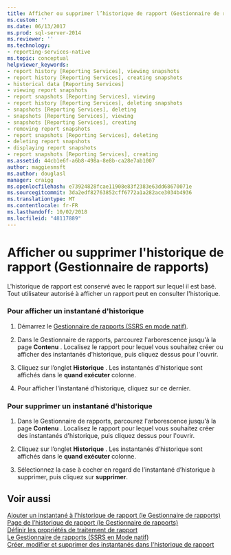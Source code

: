 ```yaml
---
title: Afficher ou supprimer l’historique de rapport (Gestionnaire de rapports) | Microsoft Docs
ms.custom: ''
ms.date: 06/13/2017
ms.prod: sql-server-2014
ms.reviewer: ''
ms.technology:
- reporting-services-native
ms.topic: conceptual
helpviewer_keywords:
- report history [Reporting Services], viewing snapshots
- report history [Reporting Services], creating snapshots
- historical data [Reporting Services]
- viewing report snapshots
- report snapshots [Reporting Services], viewing
- report history [Reporting Services], deleting snapshots
- snapshots [Reporting Services], deleting
- snapshots [Reporting Services], viewing
- snapshots [Reporting Services], creating
- removing report snapshots
- report snapshots [Reporting Services], deleting
- deleting report snapshots
- displaying report snapshots
- report snapshots [Reporting Services], creating
ms.assetid: 44cb1e6f-a6b8-498a-8e8b-ca28e7ab1007
author: maggiesmsft
ms.author: douglasl
manager: craigg
ms.openlocfilehash: e73924828fcae11908e83f2383e63dd68670071e
ms.sourcegitcommit: 3da2edf82763852cff6772a1a282ace3034b4936
ms.translationtype: MT
ms.contentlocale: fr-FR
ms.lasthandoff: 10/02/2018
ms.locfileid: "48117889"
---
```

# <a name="view-or-delete-report-history-report-manager"></a>Afficher ou supprimer l'historique de rapport (Gestionnaire de rapports)
  L'historique de rapport est conservé avec le rapport sur lequel il est basé. Tout utilisateur autorisé à afficher un rapport peut en consulter l'historique.  
  
### <a name="to-view-a-history-snapshot"></a>Pour afficher un instantané d'historique  
  
1.  Démarrez le [Gestionnaire de rapports &#40;SSRS en mode natif&#41;](../../2014/reporting-services/report-manager-ssrs-native-mode.md).  
  
2.  Dans le Gestionnaire de rapports, parcourez l'arborescence jusqu'à la page **Contenu** . Localisez le rapport pour lequel vous souhaitez créer ou afficher des instantanés d'historique, puis cliquez dessus pour l'ouvrir.  
  
3.  Cliquez sur l’onglet **Historique** . Les instantanés d’historique sont affichés dans le **quand exécuter** colonne.  
  
4.  Pour afficher l'instantané d'historique, cliquez sur ce dernier.  
  
### <a name="to-delete-a-history-snapshot"></a>Pour supprimer un instantané d'historique  
  
1.  Dans le Gestionnaire de rapports, parcourez l'arborescence jusqu'à la page **Contenu** . Localisez le rapport pour lequel vous souhaitez créer des instantanés d'historique, puis cliquez dessus pour l'ouvrir.  
  
2.  Cliquez sur l’onglet **Historique** . Les instantanés d’historique sont affichés dans le **quand exécuter** colonne.  
  
3.  Sélectionnez la case à cocher en regard de l’instantané d’historique à supprimer, puis cliquez sur **supprimer**.  
  
## <a name="see-also"></a>Voir aussi  
 [Ajouter un instantané à l’historique de rapport &#40;le Gestionnaire de rapports&#41;](report-server/add-a-snapshot-to-report-history-report-manager.md)   
 [Page de l’historique de rapport &#40;le Gestionnaire de rapports&#41;](../../2014/reporting-services/report-history-page-report-manager.md)   
 [Définir les propriétés de traitement de rapport](report-server/set-report-processing-properties.md)   
 [Le Gestionnaire de rapports &#40;SSRS en Mode natif&#41;](../../2014/reporting-services/report-manager-ssrs-native-mode.md)   
 [Créer, modifier et supprimer des instantanés dans l'historique de rapport](report-server/create-modify-and-delete-snapshots-in-report-history.md)  
  
  
